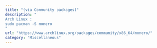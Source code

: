 ```yaml
---
title: "(via Community packages)"
description: "
Arch Linux :
sudo pacman -S monero
"
url: "https://www.archlinux.org/packages/community/x86_64/monero/"
category: "Miscellaneous"
---
```

